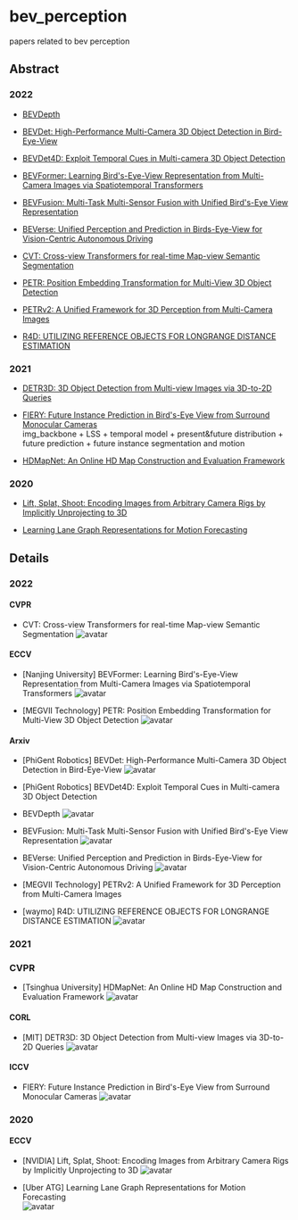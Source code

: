 # bev_perception
papers related to bev perception

## Abstract
### 2022
* [BEVDepth](#BEVDEPTH)

* [BEVDet: High-Performance Multi-Camera 3D Object Detection in Bird-Eye-View](#BEVDET)

* [BEVDet4D: Exploit Temporal Cues in Multi-camera 3D Object Detection](#BEVDET4D)

* [BEVFormer: Learning Bird's-Eye-View Representation from Multi-Camera Images via Spatiotemporal Transformers](#BEVFORMER)

* [BEVFusion: Multi-Task Multi-Sensor Fusion with Unified Bird's-Eye View Representation](#BEVFUSION)

* [BEVerse: Unified Perception and Prediction in Birds-Eye-View for Vision-Centric Autonomous Driving](#BEVERSE)

* [CVT: Cross-view Transformers for real-time Map-view Semantic Segmentation](#CVT)

* [PETR: Position Embedding Transformation for Multi-View 3D Object Detection](#PETR)

* [PETRv2: A Unified Framework for 3D Perception from Multi-Camera Images](#PETRV2)

* [R4D: UTILIZING REFERENCE OBJECTS FOR LONGRANGE DISTANCE ESTIMATION](#R4D)

### 2021
* [DETR3D: 3D Object Detection from Multi-view Images via 3D-to-2D Queries](#DETR3D)

* [FIERY: Future Instance Prediction in Bird's-Eye View from Surround Monocular Cameras](#FIERY)  
img_backbone + LSS + temporal model + present&future distribution + future prediction + future instance segmentation and motion

* [HDMapNet: An Online HD Map Construction and Evaluation Framework](#HDMAPNET)

### 2020
* [Lift, Splat, Shoot: Encoding Images from Arbitrary Camera Rigs by Implicitly Unprojecting to 3D](#LSS)

* [Learning Lane Graph Representations for Motion Forecasting](#LANEGCN)


## Details

### 2022
#### CVPR
* CVT: Cross-view Transformers for real-time Map-view Semantic Segmentation<spain id = "CVT"></span>
![avatar](./static/CVT.jpg)

#### ECCV
* [Nanjing University] BEVFormer: Learning Bird's-Eye-View Representation from Multi-Camera Images via Spatiotemporal Transformers<spain id = "BEVFORMER"></span>
![avatar](./static/BEVFormer.jpg)

* [MEGVII Technology] PETR: Position Embedding Transformation for Multi-View 3D Object Detection<spain id = "PETR"></span>
![avatar](./static/PETR.jpg)

#### Arxiv
* [PhiGent Robotics] BEVDet: High-Performance Multi-Camera 3D Object Detection in Bird-Eye-View<spain id = "BEVDET"></span>
![avatar](./static/BEVDet.jpg)

* [PhiGent Robotics] BEVDet4D: Exploit Temporal Cues in Multi-camera 3D Object Detection<spain id = "BEVDET4D"></span>

* BEVDepth<spain id = "BEVDEPTH"></span>
![avatar](./static/BEVDepth.jpg)

* BEVFusion: Multi-Task Multi-Sensor Fusion with Unified Bird's-Eye View Representation<span id="BEVFUSION"></span>
![avatar](./static/BEVFusion.jpg)

* BEVerse: Unified Perception and Prediction in Birds-Eye-View for Vision-Centric Autonomous Driving<spain id = "BEVERSE"></span>
![avatar](./static/BEVerse.jpg)

* [MEGVII Technology] PETRv2: A Unified Framework for 3D Perception from Multi-Camera Images<spain id = "PETRV2"></span>

* [waymo] R4D: UTILIZING REFERENCE OBJECTS FOR LONGRANGE DISTANCE ESTIMATION<spain id = "R4D"></span>
![avatar](./static/R4D.jpg)


### 2021
### CVPR
* [Tsinghua University] HDMapNet: An Online HD Map Construction and Evaluation Framework<span id="HDMAPNET"></span>
![avatar](./static/HDMapNet.jpg)

#### CORL
* [MIT] DETR3D: 3D Object Detection from Multi-view Images via 3D-to-2D Queries<spain id = "DETR3D"></span>
![avatar](./static/DETR3d.jpg)

#### ICCV
* FIERY: Future Instance Prediction in Bird's-Eye View from Surround Monocular Cameras<spain id = "FIERY"></span> 
![avatar](./static/fiery.jpg)


### 2020
#### ECCV
* [NVIDIA] Lift, Splat, Shoot: Encoding Images from Arbitrary Camera Rigs by Implicitly Unprojecting to 3D<spain id = "LSS"></span>
![avatar](./static/LSS.jpg)

* [Uber ATG] Learning Lane Graph Representations for Motion Forecasting<span id="LANEGCN"></span>  
![avatar](./static/LaneGCN.jpg)